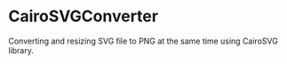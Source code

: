 # CairoSVGConverter
Converting and resizing SVG file to PNG at the same time using CairoSVG library.
